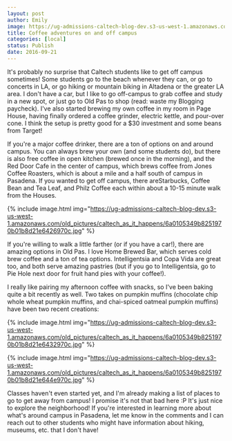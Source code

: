 ```yaml
---
layout: post
author: Emily
image: https://ug-admissions-caltech-blog-dev.s3-us-west-1.amazonaws.com/old_pictures/caltech_as_it_happens/6a0105349b8251970b01b7c89497fb970b.jpg
title: Coffee adventures on and off campus 
categories: [local]
status: Publish
date: 2016-09-21
---
```


It's probably no surprise that Caltech students like to get off campus sometimes! Some students go to the beach whenever they can, or go to concerts in LA, or go hiking or mountain biking in Altadena or the greater LA area. I don't have a car, but I like to go off-campus to grab coffee and study in a new spot, or just go to Old Pas to shop (read: waste my Blogging paycheck). I've also started brewing my own coffee in my room in Page House, having finally ordered a coffee grinder, electric kettle, and pour-over cone. I think the setup is pretty good for a $30 investment and some beans from Target!

If you're a major coffee drinker, there are a ton of options on and around campus. You can always brew your own (and some students do), but there is also free coffee in open kitchen (brewed once in the morning), and the Red Door Cafe in the center of campus, which brews coffee from Jones Coffee Roasters, which is about a mile and a half south of campus in Pasadena. If you wanted to get off campus, there areStarbucks, Coffee Bean and Tea Leaf, and Philz Coffee each within about a 10-15 minute walk from the Houses.


{% include image.html img="https://ug-admissions-caltech-blog-dev.s3-us-west-1.amazonaws.com/old_pictures/caltech_as_it_happens/6a0105349b8251970b01b8d21e6426970c.jpg" %}

If you're willing to walk a little farther (or if you have a car!), there are amazing options in Old Pas. I love Home Brewed Bar, which serves cold brew coffee and a ton of tea options. Intelligentsia and Copa Vida are great too, and both serve amazing pastries (but if you go to Intelligentsia, go to Pie Hole next door for fruit hand pies with your coffee!).

I really like pairing my afternoon coffee with snacks, so I've been baking quite a bit recently as well. Two takes on pumpkin muffins (chocolate chip whole wheat pumpkin muffins, and chai-spiced oatmeal pumpkin muffins) have been two recent creations:

{% include image.html img="https://ug-admissions-caltech-blog-dev.s3-us-west-1.amazonaws.com/old_pictures/caltech_as_it_happens/6a0105349b8251970b01b8d21e6432970c.jpg" %}


{% include image.html img="https://ug-admissions-caltech-blog-dev.s3-us-west-1.amazonaws.com/old_pictures/caltech_as_it_happens/6a0105349b8251970b01b8d21e644e970c.jpg" %}

Classes haven't even started yet, and I'm already making a list of places to go to get away from campus! I promise it's not that bad here :P It's just nice to explore the neighborhood! If you're interested in learning more about what's around campus in Pasadena, let me know in the comments and I can reach out to other students who might have information about hiking, museums, etc. that I don't have!
